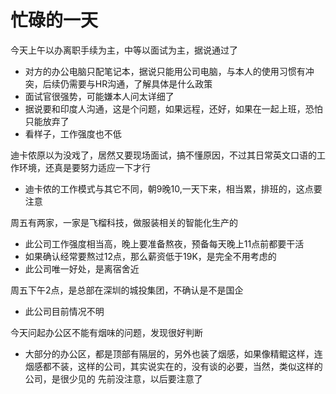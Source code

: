 # 忙碌的一天
今天上午以办离职手续为主，中等以面试为主，据说通过了

* 对方的办公电脑只配笔记本，据说只能用公司电脑，与本人的使用习惯有冲突，后续仍需要与HR沟通，了解具体是什么政策
* 面试官很强势，可能嫌本人问太详细了
* 据说要和印度人沟通，这是个问题，如果远程，还好，如果在一起上班，恐怕只能放弃了
* 看样子，工作强度也不低

迪卡侬原以为没戏了，居然又要现场面试，搞不懂原因，不过其日常英文口语的工作环境，还真是要努力适应一下才行

* 迪卡侬的工作模式与其它不同，朝9晚10,一天下来，相当累，排班的，这点要注意

周五有两家，一家是飞榴科技，做服装相关的智能化生产的

* 此公司工作强度相当高，晚上要准备熬夜，预备每天晚上11点前都要干活
* 如果确认经常要熬过12点，那么薪资低于19K，是完全不用考虑的
* 此公司唯一好处，是离宿舍近

周五下午2点，是总部在深圳的城投集团，不确认是不是国企

* 此公司目前情况不明

今天问起办公区不能有烟味的问题，发现很好判断

* 大部分的办公区，都是顶部有隔层的，另外也装了烟感，如果像精鲲这样，连烟感都不装，这样的公司，其实说实在的，没有谈的必要，当然，类似这样的公司，是很少见的
先前没注意，以后要注意了